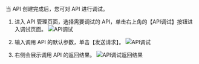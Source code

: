 当 API 创建完成后，您可对 API 进行调试。

1. 进入 API 管理页面，选择需要调试的 API，单击右上角的【API调试】按钮进入调试页面。
![API调试](https://i.imgur.com/G6nTTsP.png)

2. 输入调用 API 的默认参数，单击【发送请求】。
![API调试](https://i.imgur.com/quIudJS.png)

3. 右侧会展示调用 API 的返回结果。
![API调试返回结果](https://i.imgur.com/JRSy6my.png)
